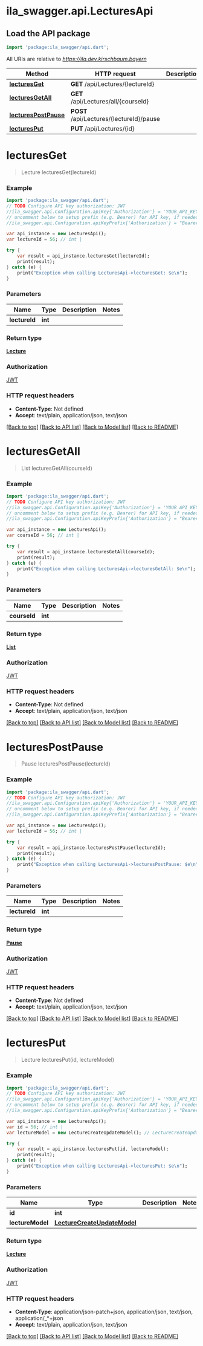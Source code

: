 # ila_swagger.api.LecturesApi

## Load the API package
```dart
import 'package:ila_swagger/api.dart';
```

All URIs are relative to *https://ila.dev.kirschbaum.bayern*

Method | HTTP request | Description
------------- | ------------- | -------------
[**lecturesGet**](LecturesApi.md#lecturesGet) | **GET** /api/Lectures/{lectureId} | 
[**lecturesGetAll**](LecturesApi.md#lecturesGetAll) | **GET** /api/Lectures/all/{courseId} | 
[**lecturesPostPause**](LecturesApi.md#lecturesPostPause) | **POST** /api/Lectures/{lectureId}/pause | 
[**lecturesPut**](LecturesApi.md#lecturesPut) | **PUT** /api/Lectures/{id} | 


# **lecturesGet**
> Lecture lecturesGet(lectureId)



### Example 
```dart
import 'package:ila_swagger/api.dart';
// TODO Configure API key authorization: JWT
//ila_swagger.api.Configuration.apiKey{'Authorization'} = 'YOUR_API_KEY';
// uncomment below to setup prefix (e.g. Bearer) for API key, if needed
//ila_swagger.api.Configuration.apiKeyPrefix{'Authorization'} = "Bearer";

var api_instance = new LecturesApi();
var lectureId = 56; // int | 

try { 
    var result = api_instance.lecturesGet(lectureId);
    print(result);
} catch (e) {
    print("Exception when calling LecturesApi->lecturesGet: $e\n");
}
```

### Parameters

Name | Type | Description  | Notes
------------- | ------------- | ------------- | -------------
 **lectureId** | **int**|  | 

### Return type

[**Lecture**](Lecture.md)

### Authorization

[JWT](../README.md#JWT)

### HTTP request headers

 - **Content-Type**: Not defined
 - **Accept**: text/plain, application/json, text/json

[[Back to top]](#) [[Back to API list]](../README.md#documentation-for-api-endpoints) [[Back to Model list]](../README.md#documentation-for-models) [[Back to README]](../README.md)

# **lecturesGetAll**
> List<Lecture> lecturesGetAll(courseId)



### Example 
```dart
import 'package:ila_swagger/api.dart';
// TODO Configure API key authorization: JWT
//ila_swagger.api.Configuration.apiKey{'Authorization'} = 'YOUR_API_KEY';
// uncomment below to setup prefix (e.g. Bearer) for API key, if needed
//ila_swagger.api.Configuration.apiKeyPrefix{'Authorization'} = "Bearer";

var api_instance = new LecturesApi();
var courseId = 56; // int | 

try { 
    var result = api_instance.lecturesGetAll(courseId);
    print(result);
} catch (e) {
    print("Exception when calling LecturesApi->lecturesGetAll: $e\n");
}
```

### Parameters

Name | Type | Description  | Notes
------------- | ------------- | ------------- | -------------
 **courseId** | **int**|  | 

### Return type

[**List<Lecture>**](Lecture.md)

### Authorization

[JWT](../README.md#JWT)

### HTTP request headers

 - **Content-Type**: Not defined
 - **Accept**: text/plain, application/json, text/json

[[Back to top]](#) [[Back to API list]](../README.md#documentation-for-api-endpoints) [[Back to Model list]](../README.md#documentation-for-models) [[Back to README]](../README.md)

# **lecturesPostPause**
> Pause lecturesPostPause(lectureId)



### Example 
```dart
import 'package:ila_swagger/api.dart';
// TODO Configure API key authorization: JWT
//ila_swagger.api.Configuration.apiKey{'Authorization'} = 'YOUR_API_KEY';
// uncomment below to setup prefix (e.g. Bearer) for API key, if needed
//ila_swagger.api.Configuration.apiKeyPrefix{'Authorization'} = "Bearer";

var api_instance = new LecturesApi();
var lectureId = 56; // int | 

try { 
    var result = api_instance.lecturesPostPause(lectureId);
    print(result);
} catch (e) {
    print("Exception when calling LecturesApi->lecturesPostPause: $e\n");
}
```

### Parameters

Name | Type | Description  | Notes
------------- | ------------- | ------------- | -------------
 **lectureId** | **int**|  | 

### Return type

[**Pause**](Pause.md)

### Authorization

[JWT](../README.md#JWT)

### HTTP request headers

 - **Content-Type**: Not defined
 - **Accept**: text/plain, application/json, text/json

[[Back to top]](#) [[Back to API list]](../README.md#documentation-for-api-endpoints) [[Back to Model list]](../README.md#documentation-for-models) [[Back to README]](../README.md)

# **lecturesPut**
> Lecture lecturesPut(id, lectureModel)



### Example 
```dart
import 'package:ila_swagger/api.dart';
// TODO Configure API key authorization: JWT
//ila_swagger.api.Configuration.apiKey{'Authorization'} = 'YOUR_API_KEY';
// uncomment below to setup prefix (e.g. Bearer) for API key, if needed
//ila_swagger.api.Configuration.apiKeyPrefix{'Authorization'} = "Bearer";

var api_instance = new LecturesApi();
var id = 56; // int | 
var lectureModel = new LectureCreateUpdateModel(); // LectureCreateUpdateModel | 

try { 
    var result = api_instance.lecturesPut(id, lectureModel);
    print(result);
} catch (e) {
    print("Exception when calling LecturesApi->lecturesPut: $e\n");
}
```

### Parameters

Name | Type | Description  | Notes
------------- | ------------- | ------------- | -------------
 **id** | **int**|  | 
 **lectureModel** | [**LectureCreateUpdateModel**](LectureCreateUpdateModel.md)|  | 

### Return type

[**Lecture**](Lecture.md)

### Authorization

[JWT](../README.md#JWT)

### HTTP request headers

 - **Content-Type**: application/json-patch+json, application/json, text/json, application/_*+json
 - **Accept**: text/plain, application/json, text/json

[[Back to top]](#) [[Back to API list]](../README.md#documentation-for-api-endpoints) [[Back to Model list]](../README.md#documentation-for-models) [[Back to README]](../README.md)

